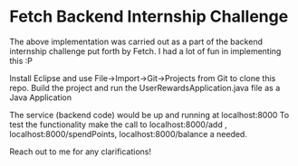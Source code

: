 # Fetch Backend Internship Challenge

The above implementation was carried out as a part of the backend internship challenge put forth by Fetch.
I had a lot of fun in implementing this :P

Install Eclipse and use File->Import->Git->Projects from Git to clone this repo.
Build the project and run the UserRewardsApplication.java file as a Java Application

The service (backend code) would be up and running at localhost:8000
To test the functionality make the call to localhost:8000/add , localhost:8000/spendPoints, localhost:8000/balance a needed.

Reach out to me for any clarifications!
